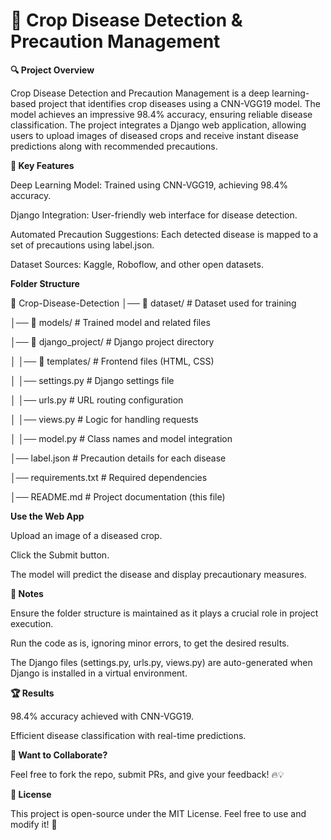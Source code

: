 # 🌱 Crop Disease Detection & Precaution Management

**🔍 Project Overview**

Crop Disease Detection and Precaution Management is a deep learning-based project that identifies crop diseases using a CNN-VGG19 model. The model achieves an impressive 98.4% accuracy, ensuring reliable disease classification. The project integrates a Django web application, allowing users to upload images of diseased crops and receive instant disease predictions along with recommended precautions.

**🚀 Key Features**

Deep Learning Model: Trained using CNN-VGG19, achieving 98.4% accuracy.

Django Integration: User-friendly web interface for disease detection.

Automated Precaution Suggestions: Each detected disease is mapped to a set of precautions using label.json.

Dataset Sources: Kaggle, Roboflow, and other open datasets.

**Folder Structure**

📂 Crop-Disease-Detection
│── 📂 dataset/                 # Dataset used for training

│── 📂 models/                  # Trained model and related files

│── 📂 django_project/           # Django project directory

│   │── 📂 templates/            # Frontend files (HTML, CSS)

│   │── settings.py              # Django settings file

│   │── urls.py                  # URL routing configuration

│   │── views.py                 # Logic for handling requests

│   │── model.py                 # Class names and model integration

│── label.json                   # Precaution details for each disease

│── requirements.txt              # Required dependencies

│── README.md                     # Project documentation (this file)

**Use the Web App**

Upload an image of a diseased crop.

Click the Submit button.

The model will predict the disease and display precautionary measures.

**📌 Notes**

Ensure the folder structure is maintained as it plays a crucial role in project execution.

Run the code as is, ignoring minor errors, to get the desired results.

The Django files (settings.py, urls.py, views.py) are auto-generated when Django is installed in a virtual environment.

**🏆 Results**

98.4% accuracy achieved with CNN-VGG19.

Efficient disease classification with real-time predictions.

**💬 Want to Collaborate?**

Feel free to fork the repo, submit PRs, and give your feedback! 🔥💡

**📜 License**

This project is open-source under the MIT License. Feel free to use and
modify it! 🚀

